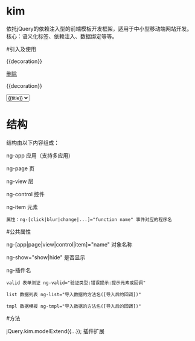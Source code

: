 # kim

依托jQuery的依赖注入型的前端模板开发框架，适用于中小型移动端网站开发。核心：语义化标签、依赖注入、数据绑定等等。
	
#引入及使用
	<div ng-app="test" ng-show="show">
		<div ng-page="home" ng-show="show">
			<div ng-view="headera">
				<div ng-control="nava" ng-list="getData(callback_name)">
					<div ng-item="list_tmpl_{{id}}">
						<p>{{decoration}}</p>
						<a href="#" ng-item="testclick" ng-click="test_click" data-id="{{id}}">删除</a>
					</div>
				</div>
				<div ng-control="bbba" ng-tmpl="getData">
					<p data-id="{{id}}">{{decoration}}</p>
				</div>
				<div ng-control="cccb">
					<select ng-item="select" name="select" ng-list="getselect_get" ng-change="select_change" ng-valid="required:不能为空:selecterror"><option value="{{value}}">{{title}}</option></select>
					<span ng-item="selectval"></span>
					<span ng-item="selecterror"></span>
				</div>
			</div>
		</div>
	</div>
	<script src="kim.js"></script>
	<script>
		//扩展KIM.MODEL自定义语义
		jQuery.kim.modelExtend({
			test: function(elem){
				var self = this;
				jQuery(elem).html("test");
				return this;
			}
		});
		//使用KIM
		//可以这样写jQuery.kim({...}) 或者 jQuery(".main").kim({...}) 或者 kim({...})
		jQuery.kim({
			initialization: function(){
				//初始页面
				this.app["test"].item["gohomea"].click();
			},
			handle:{
				test_click: function(e, target){
					//事件
					//页面元素的内部调用及操作
					target.app["test"].item["test_result"].html(jQuery(this).val());
				},
				getData: function(render, target){
					//数据注入模板
					render(data);
				},
				callback_name: function(elem, target){
					//数据注入后回调
				},
				...
			}
		});
	</script>

# 结构
结构由以下内容组成：

ng-app 应用（支持多应用)

ng-page 页

ng-view 层

ng-control 控件

ng-item 元素

	属性：ng-[click|blur|change|...]="function name" 事件对应的程序名

#公共属性

ng-[app|page|view|control|item]="name" 对象名称

ng-show="show|hide" 是否显示

ng-插件名

	valid 表单测证 ng-valid="验证类型:错误提示:提示元素或回调"
	
	list 数据列表 ng-list="导入数据的方法名([导入后的回调])"
	
	tmpl 数据模板 ng-tmpl="导入数据的方法名([导入后的回调])"
	
#方法

jQuery.kim.modelExtend({...}); 插件扩展

